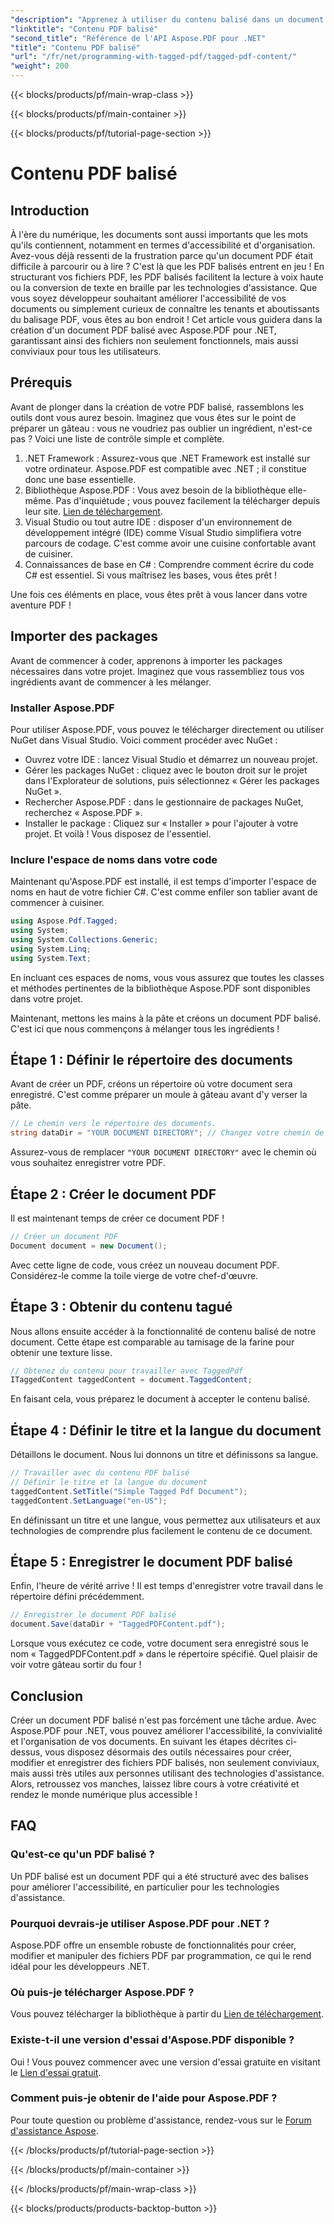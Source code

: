 ```yaml
---
"description": "Apprenez à utiliser du contenu balisé dans un document PDF avec Aspose.PDF pour .NET. Guide étape par étape pour l'utilisation des balises."
"linktitle": "Contenu PDF balisé"
"second_title": "Référence de l'API Aspose.PDF pour .NET"
"title": "Contenu PDF balisé"
"url": "/fr/net/programming-with-tagged-pdf/tagged-pdf-content/"
"weight": 200
---
```


{{< blocks/products/pf/main-wrap-class >}}

{{< blocks/products/pf/main-container >}}

{{< blocks/products/pf/tutorial-page-section >}}

# Contenu PDF balisé

## Introduction

À l'ère du numérique, les documents sont aussi importants que les mots qu'ils contiennent, notamment en termes d'accessibilité et d'organisation. Avez-vous déjà ressenti de la frustration parce qu'un document PDF était difficile à parcourir ou à lire ? C'est là que les PDF balisés entrent en jeu ! En structurant vos fichiers PDF, les PDF balisés facilitent la lecture à voix haute ou la conversion de texte en braille par les technologies d'assistance. Que vous soyez développeur souhaitant améliorer l'accessibilité de vos documents ou simplement curieux de connaître les tenants et aboutissants du balisage PDF, vous êtes au bon endroit ! Cet article vous guidera dans la création d'un document PDF balisé avec Aspose.PDF pour .NET, garantissant ainsi des fichiers non seulement fonctionnels, mais aussi conviviaux pour tous les utilisateurs.

## Prérequis

Avant de plonger dans la création de votre PDF balisé, rassemblons les outils dont vous aurez besoin. Imaginez que vous êtes sur le point de préparer un gâteau : vous ne voudriez pas oublier un ingrédient, n'est-ce pas ? Voici une liste de contrôle simple et complète.

1. .NET Framework : Assurez-vous que .NET Framework est installé sur votre ordinateur. Aspose.PDF est compatible avec .NET ; il constitue donc une base essentielle.
2. Bibliothèque Aspose.PDF : Vous avez besoin de la bibliothèque elle-même. Pas d'inquiétude ; vous pouvez facilement la télécharger depuis leur site. [Lien de téléchargement](https://releases.aspose.com/pdf/net/).
3. Visual Studio ou tout autre IDE : disposer d'un environnement de développement intégré (IDE) comme Visual Studio simplifiera votre parcours de codage. C'est comme avoir une cuisine confortable avant de cuisiner.
4. Connaissances de base en C# : Comprendre comment écrire du code C# est essentiel. Si vous maîtrisez les bases, vous êtes prêt !

Une fois ces éléments en place, vous êtes prêt à vous lancer dans votre aventure PDF !

## Importer des packages

Avant de commencer à coder, apprenons à importer les packages nécessaires dans votre projet. Imaginez que vous rassembliez tous vos ingrédients avant de commencer à les mélanger.

### Installer Aspose.PDF

Pour utiliser Aspose.PDF, vous pouvez le télécharger directement ou utiliser NuGet dans Visual Studio. Voici comment procéder avec NuGet :

- Ouvrez votre IDE : lancez Visual Studio et démarrez un nouveau projet.
- Gérer les packages NuGet : cliquez avec le bouton droit sur le projet dans l'Explorateur de solutions, puis sélectionnez « Gérer les packages NuGet ».
- Rechercher Aspose.PDF : dans le gestionnaire de packages NuGet, recherchez « Aspose.PDF ».
- Installer le package : Cliquez sur « Installer » pour l'ajouter à votre projet. Et voilà ! Vous disposez de l'essentiel.

### Inclure l'espace de noms dans votre code

Maintenant qu'Aspose.PDF est installé, il est temps d'importer l'espace de noms en haut de votre fichier C#. C'est comme enfiler son tablier avant de commencer à cuisiner.

```csharp
using Aspose.Pdf.Tagged;
using System;
using System.Collections.Generic;
using System.Linq;
using System.Text;
```

En incluant ces espaces de noms, vous vous assurez que toutes les classes et méthodes pertinentes de la bibliothèque Aspose.PDF sont disponibles dans votre projet.

Maintenant, mettons les mains à la pâte et créons un document PDF balisé. C'est ici que nous commençons à mélanger tous les ingrédients !

## Étape 1 : Définir le répertoire des documents

Avant de créer un PDF, créons un répertoire où votre document sera enregistré. C'est comme préparer un moule à gâteau avant d'y verser la pâte.

```csharp
// Le chemin vers le répertoire des documents.
string dataDir = "YOUR DOCUMENT DIRECTORY"; // Changez votre chemin de répertoire
```

Assurez-vous de remplacer `"YOUR DOCUMENT DIRECTORY"` avec le chemin où vous souhaitez enregistrer votre PDF. 

## Étape 2 : Créer le document PDF

Il est maintenant temps de créer ce document PDF ! 

```csharp
// Créer un document PDF
Document document = new Document();
```

Avec cette ligne de code, vous créez un nouveau document PDF. Considérez-le comme la toile vierge de votre chef-d'œuvre.

## Étape 3 : Obtenir du contenu tagué

Nous allons ensuite accéder à la fonctionnalité de contenu balisé de notre document. Cette étape est comparable au tamisage de la farine pour obtenir une texture lisse.

```csharp
// Obtenez du contenu pour travailler avec TaggedPdf
ITaggedContent taggedContent = document.TaggedContent;
```

En faisant cela, vous préparez le document à accepter le contenu balisé.

## Étape 4 : Définir le titre et la langue du document

Détaillons le document. Nous lui donnons un titre et définissons sa langue. 

```csharp
// Travailler avec du contenu PDF balisé
// Définir le titre et la langue du document
taggedContent.SetTitle("Simple Tagged Pdf Document");
taggedContent.SetLanguage("en-US");
```

En définissant un titre et une langue, vous permettez aux utilisateurs et aux technologies de comprendre plus facilement le contenu de ce document.

## Étape 5 : Enregistrer le document PDF balisé

Enfin, l'heure de vérité arrive ! Il est temps d'enregistrer votre travail dans le répertoire défini précédemment.

```csharp
// Enregistrer le document PDF balisé
document.Save(dataDir + "TaggedPDFContent.pdf");
```

Lorsque vous exécutez ce code, votre document sera enregistré sous le nom « TaggedPDFContent.pdf » dans le répertoire spécifié. Quel plaisir de voir votre gâteau sortir du four !

## Conclusion

Créer un document PDF balisé n'est pas forcément une tâche ardue. Avec Aspose.PDF pour .NET, vous pouvez améliorer l'accessibilité, la convivialité et l'organisation de vos documents. En suivant les étapes décrites ci-dessus, vous disposez désormais des outils nécessaires pour créer, modifier et enregistrer des fichiers PDF balisés, non seulement conviviaux, mais aussi très utiles aux personnes utilisant des technologies d'assistance. Alors, retroussez vos manches, laissez libre cours à votre créativité et rendez le monde numérique plus accessible !

## FAQ

### Qu'est-ce qu'un PDF balisé ?
Un PDF balisé est un document PDF qui a été structuré avec des balises pour améliorer l'accessibilité, en particulier pour les technologies d'assistance.

### Pourquoi devrais-je utiliser Aspose.PDF pour .NET ?
Aspose.PDF offre un ensemble robuste de fonctionnalités pour créer, modifier et manipuler des fichiers PDF par programmation, ce qui le rend idéal pour les développeurs .NET.

### Où puis-je télécharger Aspose.PDF ?
Vous pouvez télécharger la bibliothèque à partir du [Lien de téléchargement](https://releases.aspose.com/pdf/net/).

### Existe-t-il une version d'essai d'Aspose.PDF disponible ?
Oui ! Vous pouvez commencer avec une version d'essai gratuite en visitant le [Lien d'essai gratuit](https://releases.aspose.com/).

### Comment puis-je obtenir de l'aide pour Aspose.PDF ?
Pour toute question ou problème d'assistance, rendez-vous sur le [Forum d'assistance Aspose](https://forum.aspose.com/c/pdf/10).

{{< /blocks/products/pf/tutorial-page-section >}}

{{< /blocks/products/pf/main-container >}}

{{< /blocks/products/pf/main-wrap-class >}}

{{< blocks/products/products-backtop-button >}}